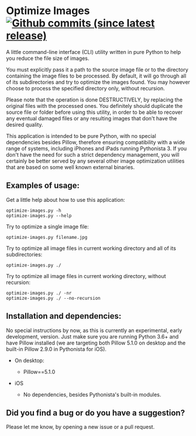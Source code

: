 # Optimize Images [![Github commits (since latest release)](https://img.shields.io/github/commits-since/victordomingos/optimize-images/latest.svg)](https://github.com/victordomingos/optimize-images)
A little command-line interface (CLI) utility written in pure Python to help
you reduce the file size of images.

You must explicitly pass it a path to the source image file or to the
directory containing the image files to be processed. By default, it will go
through all of its subdirectories and try to optimize the images found. You
may however choose to process the specified directory only, without recursion.

Please note that the operation is done DESTRUCTIVELY, by replacing the
original files with the processed ones. You definitely should duplicate the
source file or folder before using this utility, in order to be able to
recover any eventual damaged files or any resulting images that don't have the
desired quality.

This application is intended to be pure Python, with no special dependencies
besides Pillow, therefore ensuring compatibility with a wide range of systems,
including iPhones and iPads running Pythonista 3. If you don't have the need
for such a strict dependency management, you will certainly be better served
by any several other image optimization utilities that are based on some well
known external binaries.

  
## Examples of usage:

Get a little help about how to use this application:

`optimize-images.py -h`  
`optimize-images.py --help`

  
Try to optimize a single image file:

`optimize-images.py filename.jpg`

  
Try to optimize all image files in current working directory and all of its
subdirectories:

`optimize-images.py ./`  

  
Try to optimize all image files in current working directory, without recursion:

`optimize-images.py ./ -nr`  
`optimize-images.py ./ --no-recursion`

  
## Installation and dependencies:

No special instructions by now, as this is currently an experimental, early
development, version. Just make sure you are running Python 3.6+ and have
Pillow installed (we are targeting both Pillow 5.1.0 on desktop and the
built-in Pillow 2.9.0 in Pythonista for iOS).

* On desktop:
  - Pillow==5.1.0

* iOS
  - No dependencies, besides Pythonista's built-in modules.

  
## Did you find a bug or do you have a suggestion?

Please let me know, by opening a new issue or a pull request.
